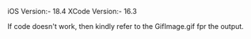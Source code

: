 iOS Version:- 18.4
XCode Version:- 16.3


If code doesn't work, then kindly refer to the GifImage.gif fpr the output.
